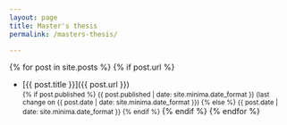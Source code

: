 ```yaml
---
layout: page
title: Master's thesis
permalink: /masters-thesis/

---
```


{% for post in site.posts %}
{% if post.url %}
- [{{ post.title }}]({{ post.url }})<br>
  <small> {% if post.published %} {{ post.published | date: site.minima.date_format }} (last change on {{ post.date | date: site.minima.date_format }}) {% else %} {{ post.date | date: site.minima.date_format }} {% endif %} </small>
{% endif %}
{% endfor %}
